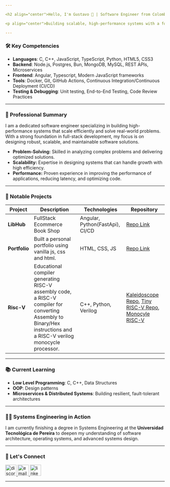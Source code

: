 ```yaml
---

<h2 align="center">Hello, I'm Gustavo 👋 | Software Engineer from Colombia 🇨🇴</h2>

<p align="center">Building scalable, high-performance systems with a focus on software architecture and engineering excellence.</p>

---
```


### 🛠 Key Competencies

- **Languages**: C, C++, JavaScript, TypeScript, Python, HTML5, CSS3
- **Backend**: Node.js, Postgres, Bun, MongoDB, MySQL, REST APIs, Microservices
- **Frontend**: Angular, Typescript, Modern JavaScript frameworks
- **Tools**: Docker, Git, GitHub Actions, Continuous Integration/Continuous Deployment (CI/CD)
- **Testing & Debugging**: Unit testing, End-to-End Testing, Code Review Practices

---

### 🚀 Professional Summary

I am a dedicated software engineer specializing in building high-performance systems that scale efficiently and solve real-world problems. With a strong foundation in full-stack development, my focus is on designing robust, scalable, and maintainable software solutions.

- **Problem-Solving:** Skilled in analyzing complex problems and delivering optimized solutions.
- **Scalability:** Expertise in designing systems that can handle growth with high efficiency.
- **Performance:** Proven experience in improving the performance of applications, reducing latency, and optimizing code.

---

### 🔧 Notable Projects

| Project            | Description                                                                 | Technologies                             | Repository                                      |
| ------------------ | --------------------------------------------------------------------------- | ---------------------------------------- | ----------------------------------------------- |
| **LibHub**         | FullStack Ecommerce Book Shop                                                | Angular, Python(FastApi), CI/CD          | [Repo Link](https://github.com/Areshkew/humble-project-ui)             |
| **Portfolio**      | Built a personal portfolio using vanilla js, css and html.                    | HTML, CSS, JS                            | [Repo Link](https://areshkew.github.io/portfolio/)                     |
| **Risc-V** | Educational compiler generating RISC-V assembly code, a RISC-V compiler for converting Assembly to Binary/Hex instructions and a RISC-V verilog monocycle processor. | C++, Python, Verilog                              | [Kaleidoscope Repo](https://github.com/Areshkew/kaleidoscope-riscv), [Tiny RISC-V Repo](https://github.com/Areshkew/tiny-risc-v), [Monocyle RISC-V](https://github.com/Areshkew/riscv32-verilog) |

---

### 📚 Current Learning

- **Low Level Programming**: C, C++, Data Structures
- **OOP**: Design patterns
- **Microservices & Distributed Systems**: Building resilient, fault-tolerant architectures

---

### 👨‍💻 Systems Engineering in Action

I am currently finishing a degree in Systems Engineering at the **Universidad Tecnológica de Pereira** to deepen my understanding of software architecture, operating systems, and advanced systems design.

---


### 🤝 Let's Connect
<center>
  <div align="left"> <a href="https://discord.com/users/Areshk#7698"> <img src="https://img.shields.io/static/v1?message=Discord&logo=discord&label=&color=7289DA&logoColor=white&labelColor=&style=for-the-badge" height="35" alt="discord logo" /> </a> <a href="mailto:garamirezl@outlook.com"> <img src="https://img.shields.io/static/v1?message=Email&logo=gmail&label=&color=D14836&logoColor=white&labelColor=&style=for-the-badge" height="35" alt="email logo" /> </a> <a href="https://www.linkedin.com/in/gustavo-andres-ramirez-lopez-5612861b5/"> <img src="https://img.shields.io/static/v1?message=LinkedIn&logo=linkedin&label=&color=0077B5&logoColor=white&labelColor=&style=for-the-badge" height="35" alt="linkedin logo" /> </a> </div>
</center>

---
